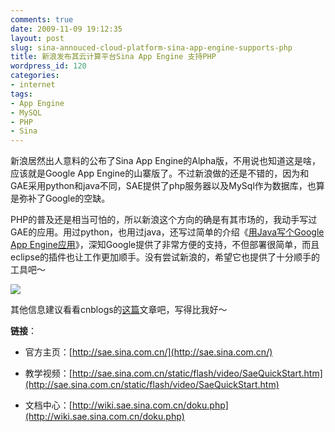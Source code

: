 ```yaml
---
comments: true
date: 2009-11-09 19:12:35
layout: post
slug: sina-annouced-cloud-platform-sina-app-engine-supports-php
title: 新浪发布其云计算平台Sina App Engine 支持PHP
wordpress_id: 120
categories:
- internet
tags:
- App Engine
- MySQL
- PHP
- Sina
---
```


新浪居然出人意料的公布了Sina App Engine的Alpha版，不用说也知道这是啥，应该就是Google App Engine的山寨版了。不过新浪做的还是不错的，因为和GAE采用python和java不同，SAE提供了php服务器以及MySql作为数据库，也算是弥补了Google的空缺。




PHP的普及还是相当可怕的，所以新浪这个方向的确是有其市场的，我动手写过GAE的应用。用过python，也用过java，还写过简单的介绍《[用Java写个Google App Engine应用](http://arthraim.cn/post/2009/08/99.html)》，深知Google提供了非常方便的支持，不但部署很简单，而且eclipse的插件也让工作更加顺手。没有尝试新浪的，希望它也提供了十分顺手的工具吧～




[![](/upload/2009-11-09_Sina_App_Engine.jpg)](/upload/2009-11-09_Sina_App_Engine.jpg)




其他信息建议看看cnblogs的[这篇](http://news.cnblogs.com/n/50920/#)文章吧，写得比我好～




**链接**：






  * 官方主页：[http://sae.sina.com.cn/](http://sae.sina.com.cn/)


  * 教学视频：[http://sae.sina.com.cn/static/flash/video/SaeQuickStart.htm](http://sae.sina.com.cn/static/flash/video/SaeQuickStart.htm)


  * 文档中心：[http://wiki.sae.sina.com.cn/doku.php](http://wiki.sae.sina.com.cn/doku.php)


